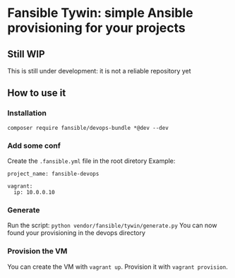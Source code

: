 # Fansible Tywin: simple Ansible provisioning for your projects

## Still WIP
This is still under development: it is not a reliable repository yet

## How to use it

### Installation

    composer require fansible/devops-bundle *@dev --dev

### Add some conf
Create the `.fansible.yml` file in the root diretory
Example:

    project_name: fansible-devops

    vagrant:
      ip: 10.0.0.10

### Generate
Run the script: `python vendor/fansible/tywin/generate.py`
You can now found your provisioning in the devops directory

### Provision the VM
You can create the VM with `vagrant up`.
Provision it with `vagrant provision`.
